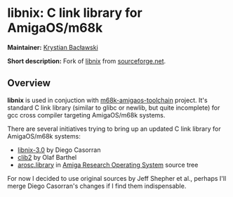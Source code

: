 libnix: C link library for AmigaOS/m68k
===

**Maintainer:** [Krystian Bacławski](mailto:krystian.baclawski@gmail.com)

**Short description:** Fork of [libnix](http://sourceforge.net/projects/libnix/) from [sourceforge.net](http://sourceforge.net).

## Overview

**libnix** is used in conjuction with [m68k-amigaos-toolchain](https://github.com/cahirwpz/m68k-amigaos-toolchain) project. It's standard C link library (similar to glibc or newlib, but quite incomplete) for gcc cross compiler targeting AmigaOS/m68k systems.

There are several initiatives trying to bring up an updated C link library for AmigaOS/m68k systems:

* [libnix-3.0](https://github.com/diegocr/libnix) by Diego Casorran
* [clib2](http://clib2.cvs.sourceforge.net/) by Olaf Barthel
* [arosc.library](http://repo.or.cz/w/AROS.git/tree/HEAD:/compiler/stdc) in [Amiga Research Operating System](http://aros.sf.net) source tree

For now I decided to use original sources by Jeff Shepher et al., perhaps I'll merge Diego Casorran's changes if I find them indispensable.
